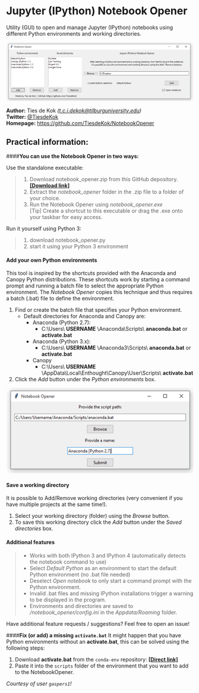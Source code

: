 # Jupyter (IPython) Notebook Opener

Utility (GUI) to open and manage Jupyter (IPython) notebooks using different Python environments and working directories. 

![Notebook Opener](https://raw.githubusercontent.com/TiesdeKok/NotebookOpener/master/Images/example.png)

**Author:**   Ties de Kok *(t.c.j.dekok@tilburguniversity.edu)*  
**Twitter:** [@TiesdeKok](https://twitter.com/TiesdeKok/)  
**Homepage:**    https://github.com/TiesdeKok/NotebookOpener  

## Practical information:

####**You can use the Notebook Opener in two ways:**

Use the standalone executable:
> 1. Download notebook_opener.zip from this GitHub depository.   [**[Download link]**](https://github.com/TiesdeKok/NotebookOpener/raw/master/notebook_opener.zip)
> 2. Extract the *notebook_opener* folder in the .zip file to a folder of your choice.
> 3. Run the Notebook Opener using *notebook_opener.exe*  
> [Tip] Create a shortcut to this executable or drag the .exe onto your taskbar for easy access.

Run it yourself using Python 3:
> 1. download notebook_opener.py
> 2. start it using your Python 3 environment

#### **Add your own Python environments**
This tool is inspired by the shortcuts provided with the Anaconda and Canopy Python distributions. 
These shortcuts work by starting a command prompt and running a batch file to select the appropriate Python environment. The *Notebook Opener* copies this technique and thus requires a batch (.bat) file to define the environment. 

1. Find or create the batch file that specifies your Python environment.
	* Default directories for Anaconda and Canopy are:
		- Anaconda (Python 2.7):
			- C:\Users\ **USERNAME** \Anaconda\Scripts\ **anaconda.bat** or **activate.bat**  
		- Anaconda (Python 3.x):
			-   C:\Users\ **USERNAME** \Anaconda3\Scripts\ **anaconda.bat** or **activate.bat**  
		- Canopy
			- C:\Users\ **USERNAME** \AppData\Local\Enthought\Canopy\User\Scripts\ **activate.bat**
2. Click the *Add* button under the *Python environments* box.

![Notebook Opener](https://raw.githubusercontent.com/TiesdeKok/NotebookOpener/master/Images/example_1.png)

#### **Save a working directory**
It is possible to Add/Remove working directories (very convenient if you have multiple projects at the same time!).

1. Select your working directory (folder) using the *Browse* button.
2. To save this working directory click the *Add* button under the *Saved directories* box. 

#### **Additional features**
> * Works with both IPython 3 and IPython 4 (automatically detects the notebook command to use)
> * Select *Default Python* as an environment to start the default Python environment (no .bat file needed)
> * Deselect *Open notebook* to only start a command prompt with the Python environment.
> * Invalid .bat files and missing IPython installations trigger a warning to be displayed in the program. 
> * Environments and directories are saved to */notebook_opener/config.ini* in the *Appdata/Roaming* folder. 

Have additional feature requests / suggestions? Feel free to open an issue! 

####**Fix (or add) a missing `activate.bat`**
It might happen that you have Python environments without an **activate.bat**, this can be solved using the following steps:

1. Download **activate.bat** from the `conda-env` repository:   [**[Direct link]**](https://github.com/conda/conda-env/blob/develop/bin/activate.bat)
2.  Paste it into the `scripts` folder of the environment that you want to add to the NotebookOpener.

*Courtesy of user `gaspers1`!*

